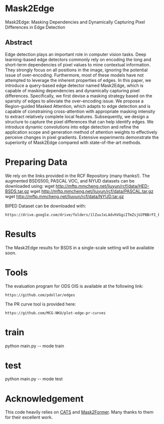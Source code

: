 # Mask2Edge
Mask2Edge: Masking Dependencies and Dynamically Capturing Pixel Differences in Edge Detection

## Abstract
Edge detection plays an important role in computer vision tasks. Deep learning-based edge detectors commonly rely on encoding the long and short-term dependencies of pixel values to mine contextual information. They strongly focus on all positions in the image, ignoring the potential issue of over-encoding. Furthermore, most of these models have not attempted to leverage the inherent properties of edges. In this paper, we introduce a query-based edge detector named Mask2Edge, which is capable of masking dependencies and dynamically capturing pixel differences. Specifically, we first devise a masking strategy based on the sparsity of edges to alleviate the over-encoding issue. We propose a Region-guided Masked Attention, which adapts to edge detection and is capable of constraining cross-attention with appropriate masking intensity to extract relatively complete local features. Subsequently, we design a structure to capture the pixel differences that can help identify edges. We introduce dynamic convolutions into edge detection and refine the application scope and generation method of attention weights to effectively perceive changes in pixel gradients. Extensive experiments demonstrate the superiority of Mask2Edge compared with state-of-the-art methods.

# Preparing Data
We rely on the links provided in the RCF Repository (many thanks!). The augmented BSDS500, PASCAL VOC, and NYUD datasets can be downloaded using:
    wget http://mftp.mmcheng.net/liuyun/rcf/data/HED-BSDS.tar.gz
    wget http://mftp.mmcheng.net/liuyun/rcf/data/PASCAL.tar.gz
    wget http://mftp.mmcheng.net/liuyun/rcf/data/NYUD.tar.gz

BIPED Dataset can be downloaded with:

    https://drive.google.com/drive/folders/1lZuvJxL4dvhVGgiITmZsjUJPBBrFI_bM

# Results
The Mask2Edge results for BSDS in a single-scale setting will be available soon.

# Tools
The evaluation program for ODS OIS is available at the following link:

    https://github.com/pdollar/edges
The PR curve tool is provided here:

    https://github.com/MCG-NKU/plot-edge-pr-curves

# train
python main.py -- mode train

# test
python main.py -- mode test

# Acknowledgement
This code heavily relies on [CATS](https://github.com/WHUHLX/CATS) and [Mask2Former](https://bowenc0221.github.io/mask2former/). Many thanks to them for their excellent work.  

